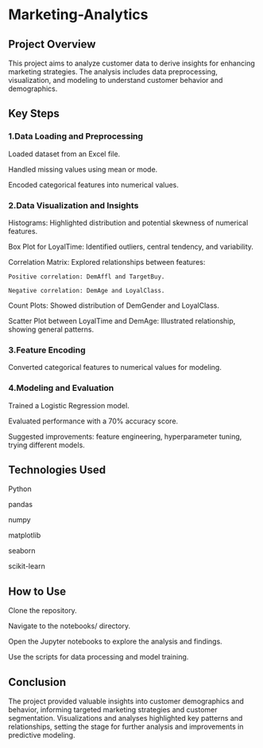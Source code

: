 # Marketing-Analytics
## Project Overview
This project aims to analyze customer data to derive insights for enhancing marketing strategies. The analysis includes data preprocessing, visualization, and modeling to understand customer behavior and demographics.

## Key Steps
### 1.Data Loading and Preprocessing

  Loaded dataset from an Excel file.

  Handled missing values using mean or mode.

  Encoded categorical features into numerical values.

### 2.Data Visualization and Insights

  Histograms: Highlighted distribution and potential skewness of numerical features.

  Box Plot for LoyalTime: Identified outliers, central tendency, and variability.

  Correlation Matrix: Explored relationships between features:

    Positive correlation: DemAffl and TargetBuy.

    Negative correlation: DemAge and LoyalClass.

  Count Plots: Showed distribution of DemGender and LoyalClass.

  Scatter Plot between LoyalTime and DemAge: Illustrated relationship, showing general patterns.

### 3.Feature Encoding

  Converted categorical features to numerical values for modeling.

### 4.Modeling and Evaluation

  Trained a Logistic Regression model.

  Evaluated performance with a 70% accuracy score.

  Suggested improvements: feature engineering, hyperparameter tuning, trying different models.

## Technologies Used
  Python 
 
  pandas
  
  numpy
 
  matplotlib
  
  seaborn

  scikit-learn

## How to Use
  Clone the repository.

  Navigate to the notebooks/ directory.

  Open the Jupyter notebooks to explore the analysis and findings.

  Use the scripts for data processing and model training.
 
 ## Conclusion
The project provided valuable insights into customer demographics and behavior, informing targeted marketing strategies and customer segmentation. Visualizations and analyses highlighted key patterns and relationships, setting the stage for further analysis and improvements in predictive modeling.

